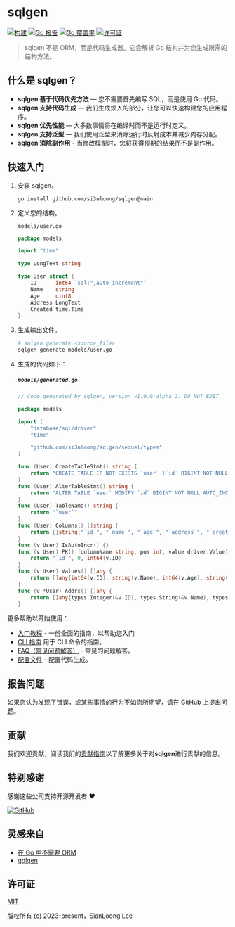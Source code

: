 # sqlgen

[![构建](https://github.com/si3nloong/sqlgen/workflows/test/badge.svg?branch=main)](https://github.com/si3nloong/sqlgen/actions?query=workflow%3Atest)
[![Go 报告](https://goreportcard.com/badge/github.com/si3nloong/sqlgen)](https://goreportcard.com/report/github.com/si3nloong/sqlgen)
[![Go 覆盖率](https://codecov.io/gh/si3nloong/sqlgen/branch/main/graph/badge.svg)](https://codecov.io/gh/si3nloong/sqlgen)
[![许可证](https://img.shields.io/github/license/si3nloong/sqlgen)](https://github.com/si3nloong/sqlgen/blob/main/LICENSE)

> sqlgen 不是 ORM，而是代码生成器。它会解析 Go 结构并为您生成所需的结构方法。

## 什么是 sqlgen？

- **sqlgen 基于代码优先方法** — 您不需要首先编写 SQL，而是使用 Go 代码。
- **sqlgen 支持代码生成** — 我们生成烦人的部分，让您可以快速构建您的应用程序。
- **sqlgen 优先性能** — 大多数事情将在编译时而不是运行时定义。
- **sqlgen 支持泛型** — 我们使用泛型来消除运行时反射成本并减少内存分配。
- **sqlgen 消除副作用** - 当修改模型时，您将获得预期的结果而不是副作用。

## 快速入门

1. 安装 sqlgen。

   ```console
   go install github.com/si3nloong/sqlgen@main
   ```

2. 定义您的结构。

   `models/user.go`

   ```go
   package models

   import "time"

   type LongText string

   type User struct {
       ID      int64 `sql:",auto_increment"`
       Name    string
       Age     uint8
       Address LongText
       Created time.Time
   }
   ```

3. 生成输出文件。

   ```bash
   # sqlgen generate <source_file>
   sqlgen generate models/user.go
   ```

4. 生成的代码如下：

   <h5 a><strong><code>models/generated.go</code></strong></h5>

   ```go
   // Code generated by sqlgen, version v1.0.0-alpha.2. DO NOT EDIT.

   package models

   import (
       "database/sql/driver"
       "time"

       "github.com/si3nloong/sqlgen/sequel/types"
   )

   func (User) CreateTableStmt() string {
       return "CREATE TABLE IF NOT EXISTS `user` (`id` BIGINT NOT NULL AUTO_INCREMENT,`name` VARCHAR(255) NOT NULL,`age` TINYINT UNSIGNED NOT NULL,`address` VARCHAR(255) NOT NULL,`created` DATETIME NOT NULL,PRIMARY KEY (`id`));"
   }
   func (User) AlterTableStmt() string {
       return "ALTER TABLE `user` MODIFY `id` BIGINT NOT NULL AUTO_INCREMENT,MODIFY `name` VARCHAR(255) NOT NULL AFTER `id`,MODIFY `age` TINYINT UNSIGNED NOT NULL AFTER `name`,MODIFY `address` VARCHAR(255) NOT NULL AFTER `age`,MODIFY `created` DATETIME NOT NULL AFTER `address`;"
   }
   func (User) TableName() string {
       return "`user`"
   }
   func (User) Columns() []string {
       return []string{"`id`", "`name`", "`age`", "`address`", "`created`"}
   }
   func (v User) IsAutoIncr() {}
   func (v User) PK() (columnName string, pos int, value driver.Value) {
       return "`id`", 0, int64(v.ID)
   }
   func (v User) Values() []any {
       return []any{int64(v.ID), string(v.Name), int64(v.Age), string(v.Address), time.Time(v.Created)}
   }
   func (v *User) Addrs() []any {
       return []any{types.Integer(&v.ID), types.String(&v.Name), types.Integer(&v.Age), types.String(&v.Address), (*time.Time)(&v.Created)}
   }
   ```

更多帮助以开始使用：

- [入门教程](/docs/GET_STARTED-zh.md) - 一份全面的指南，以帮助您入门
- [CLI 指南](/docs/CLI-zh.md) 用于 CLI 命令的指南。
- [FAQ（常见问题解答）](/docs/FAQ-zh.md) - 常见的问题解答。
- [配置文件](/docs/CONFIGURATION-zh.md) - 配置代码生成。

## 报告问题

如果您认为发现了错误，或某些事情的行为不如您所期望，请在 GitHub 上提出[问题](https://github.com/si3nloong/sqlgen/issues)。

## 贡献

我们欢迎贡献，阅读我们的[贡献指南](https://github.com/si3nloong/sqlgen/blob/main/CONTRIBUTING.md)以了解更多关于对**sqlgen**进行贡献的信息。

## 特别感谢

感谢这些公司支持开源开发者 ❤

[![GitHub](https://jstools.dev/img/badges/github.svg)](https://github.com/open-source)

## 灵感来自

- [在 Go 中不需要 ORM](https://medium.com/@enverbisevac/you-dont-need-orm-in-go-9216fb74cdfd)
- [gqlgen](https://github.com/99designs/gqlgen)

## 许可证

[MIT](https://github.com/si3nloong/sqlgen/blob/main/LICENSE)

版权所有 (c) 2023-present，SianLoong Lee
